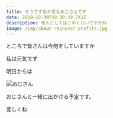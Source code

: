 ```yaml
---
title: そうです私が変なおじさんです
date: 2018-10-30T09:30:39.741Z
description: 導入としてはこのくらいですかね
image: /img/about-reinvest-profits.jpg
---
```

ところで皆さんは今何をしていますか

私は元気です



明日からは

![おじさん](/img/about-direct-sourcing.jpg)

おじさんと一緒に出かける予定です。



宜しくね
